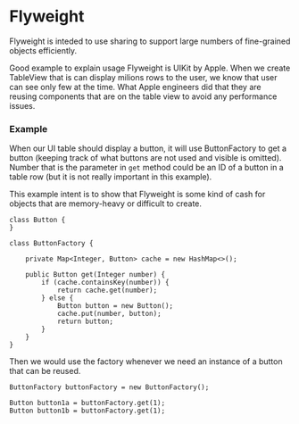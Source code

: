 # Flyweight

Flyweight is inteded to use sharing to support large numbers of fine-grained objects efficiently.

Good example to explain usage Flyweight is UIKit by Apple. When we create TableView that is can display milions rows to the user, we know that user can see only few at the time. What Apple engineers did that they are reusing components that are on the table view to avoid any performance issues.

### Example 

When our UI table should display a button, it will use ButtonFactory to get a button \(keeping track of what buttons are not used and visible is omitted\). Number that is the parameter in `get` method could be an ID of a button in a table row \(but it is not really important in this example\).

This example intent is to show that Flyweight is some kind of cash for objects that are memory-heavy or difficult to create.

```
class Button {
}

class ButtonFactory {

    private Map<Integer, Button> cache = new HashMap<>();

    public Button get(Integer number) {
        if (cache.containsKey(number)) {
            return cache.get(number);
        } else {
            Button button = new Button();
            cache.put(number, button);
            return button;
        }
    }
}
```

Then we would use the factory whenever we need an instance of a button that can be reused. 

```
ButtonFactory buttonFactory = new ButtonFactory();

Button button1a = buttonFactory.get(1);
Button button1b = buttonFactory.get(1);
```




